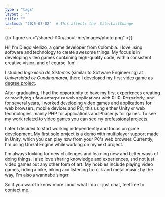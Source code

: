 ```yaml
---
type : "tags"
layout : ""
title: ""
lastmod: "2025-07-02"  # This affects the .Site.LastChange
---
```


{{< figure src="/shared-l10n/about-me/images/photo.png" >}}

Hí! I'm Diego Mellizo, a game developer from Colombia.
I love using software and technology to create awesome things.
My focus is in developing video games containing high-quality code, with a consistent creative vision, and of course, fun!

I studied *Ingeniería de Sistemas* (similar to Software Engineering) at *Universidad de Cundinamarca*, there I developed my first video game as [degree project](/personal-projects/degree-project/).

After graduating, I had the opportunity to have my first experiences creating or modifying a few enterprise web applications with PHP.
Posteriorly, and for several years, I worked developing video games and applications for web browsers, mobile devices and PC, this using either Unity or web technologies, mainly PHP for applications and Phaser.js for games.
To see my work related to video games you can see my [professional projects](/professional-projects/).

Later I decided to start working independently and focus on game development.
[My first solo project](/personal-projects/tank-blast-arena-2d/) is a demo with multiplayer support made in Unity, which you can play now from your PC's web browser.
Currently, I'm using Unreal Engine while working on my next project.

I'm always looking for new challenges and learning new and better ways of doing things.
I also love sharing knowledge and experiences, and not just video games but any other form of art.
My hobbies include playing video games, riding a bike, hiking and listening to rock and metal music; by the way, I'm also a wannabe singer.

So if you want to know more about what I do or just chat, feel free to [contact me](/contact-me/).
